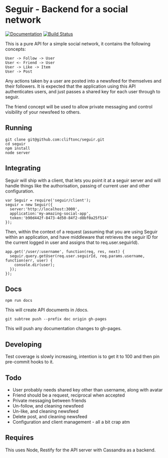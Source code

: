 # Seguir - Backend for a social network

[![Documentation](https://img.shields.io/badge/documentation-apidocs-green.svg)](http://cliftonc.github.io/seguir/) [![Build Status](https://travis-ci.org/cliftonc/seguir.svg?style=flat)](https://travis-ci.org/cliftonc/seguir)

This is a pure API for a simple social network, it contains the following concepts:

```
User -> Follow -> User
User <- Friend -> User
User -> Like -> Item
User -> Post
```

Any actions taken by a user are posted into a newsfeed for themselves and their followers.  It is expected that the application using this API authenticates users, and just passes a shared key for each user through to seguir.

The friend concept will be used to allow private messaging and control visibility of your newsfeed to others.

## Running

```
git clone git@github.com:cliftonc/seguir.git
cd seguir
npm install
node server
```

## Integrating

Seguir will ship with a client, that lets you point it at a seguir server and will handle things like the
authorisation, passing of current user and other configuration.

```
var Seguir = require('seguir/client');
seguir = new Seguir({
  server:'http://localhost:3000',
  application:'my-amazing-social-app',
  token:'b90d442f-8473-4d50-84f2-d8bf0a25f514'
});
```

Then, within the context of a request (assuming that you are using Seguir within an application, and have middleware that retrieves the seguir ID for the current logged in user and assigns that to req.user.seguirId).

```
app.get('/user/:username', function(req, res, next) {
  seguir.query.getUser(req.user.seguirId, req.params.username, function(err, user) {
    console.dir(user);
  });
});
```

## Docs

```
npm run docs
```

This will create API documents in /docs.

```
git subtree push --prefix doc origin gh-pages
```

This will push any documentation changes to gh-pages.

## Developing

Test coverage is slowly increasing, intention is to get it to 100 and then pin pre-commit hooks to it.

## Todo

* User probably needs shared key other than username, along with avatar
* Friend should be a request, reciprocal when accepted
* Private messaging between friends
* Un-follow, and cleaning newsfeed
* Un-like, and cleaning newsfeed
* Delete post, and cleaning newsfeed
* Configuration and client management - all a bit crap atm

## Requires

This uses Node, Restify for the API server with Cassandra as a backend.
